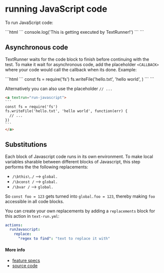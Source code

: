 # running JavaScript code

To run JavaScript code:

<a textrun="run-markdown-in-textrun">
```html
<a textrun="run-javascript">
`​``
console.log('This is getting executed by TextRunner!')
`​``
</a>
```
</a>

## Asynchronous code

TextRunner waits for the code block to finish before continuing with the test.
To make it wait for asynchronous code,
add the placeholder `<CALLBACK>` where your code would call the callback when its done.
Example:

<a textrun="run-markdown-in-textrun">
```html
<a textrun="run-javascript">
`​``
const fs = require('fs')
fs.writeFile('hello.txt', 'hello world', <CALLBACK>)
`​``
</a>
```
</a>

Alternatively you can also use the placeholder `// ...`
<a textrun="run-markdown-in-textrun">

```html
<a textrun="run-javascript">
`​``
const fs = require('fs')
fs.writeFile('hello.txt', 'hello world', function(err) {
  // ...
})
`​``
</a>
```

</a>

## Substitutions

Each block of Javascript code runs in its own environment.
To make local variables sharable between different blocks of Javascript,
this step performs the the following replacements:

- `/\bthis\./` --> `global.`
- `/\bconst /` --> `global.`
- `/\bvar /` --> `global.`

So `const foo = 123` gets turned into `global.foo = 123`,
thereby making `foo` accessible in all code blocks.

You can create your own replacements by adding a `replacements` block
for this action
in `text-run.yml`:

```yml
actions:
  runJavascript:
    replace:
      "regex to find": "text to replace it with"
```

#### More info

- [feature specs](../../features/actions/built-in/run-javascript/run-javascript.feature)
- [source code](../../src/actions/run-javascript.js)
